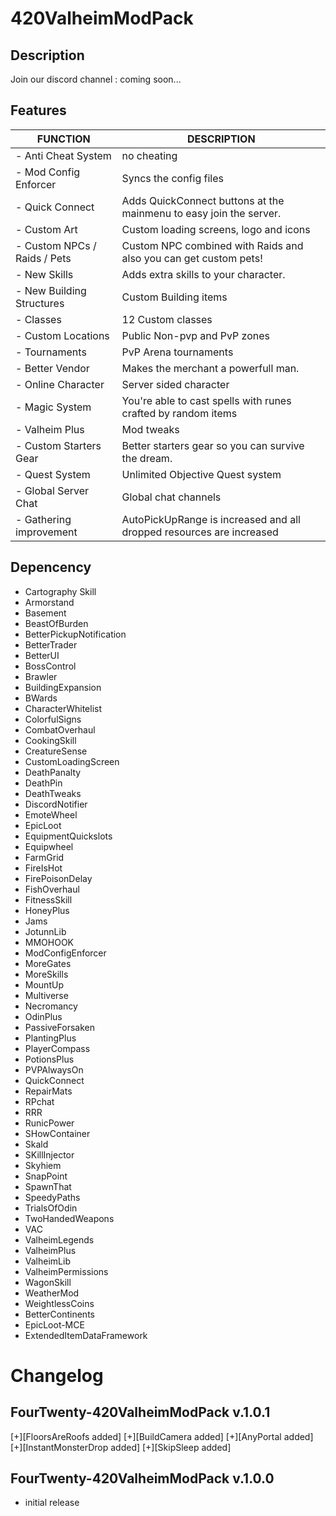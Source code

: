 
# 420ValheimModPack
## Description
Join our discord channel : 
coming soon...

## Features

| FUNCTION                     | DESCRIPTION                                                          |
|------------------------------|----------------------------------------------------------------------|
| - Anti Cheat System          | no cheating                                                          |
| - Mod Config Enforcer        | Syncs the config files                                               |
| - Quick Connect              | Adds QuickConnect buttons at the mainmenu to easy join the server.   |
| - Custom Art                 | Custom loading screens, logo and icons                               |
| - Custom NPCs / Raids / Pets | Custom NPC combined with Raids and also you can get custom pets!     |
| - New Skills                 | Adds extra skills to your character.                                 |
| - New Building Structures    | Custom Building items                                                |
| - Classes                    | 12 Custom classes                                                    |
| - Custom Locations           | Public Non-pvp and PvP zones                                         |
| - Tournaments                | PvP Arena tournaments                                                |
| - Better Vendor              | Makes the merchant a powerfull man.                                  |
| - Online Character           | Server sided character                                               |
| - Magic System               | You're able to cast spells with runes crafted by random items        |
| - Valheim Plus               | Mod tweaks                                                           |
| - Custom Starters Gear       | Better starters gear so you can survive the dream.                   |
| - Quest System               | Unlimited Objective Quest system                                     |
| - Global Server Chat         | Global chat channels                                                 |
| - Gathering improvement      | AutoPickUpRange is increased and all dropped resources are increased |

## Depencency
- Cartography Skill
- Armorstand
- Basement
- BeastOfBurden
- BetterPickupNotification
- BetterTrader
- BetterUI
- BossControl
- Brawler
- BuildingExpansion
- BWards
- CharacterWhitelist
- ColorfulSigns
- CombatOverhaul
- CookingSkill
- CreatureSense
- CustomLoadingScreen
- DeathPanalty
- DeathPin
- DeathTweaks
- DiscordNotifier
- EmoteWheel
- EpicLoot
- EquipmentQuickslots
- Equipwheel
- FarmGrid
- FireIsHot
- FirePoisonDelay
- FishOverhaul
- FitnessSkill
- HoneyPlus
- Jams
- JotunnLib
- MMOHOOK
- ModConfigEnforcer
- MoreGates
- MoreSkills
- MountUp
- Multiverse
- Necromancy
- OdinPlus
- PassiveForsaken
- PlantingPlus
- PlayerCompass
- PotionsPlus
- PVPAlwaysOn
- QuickConnect
- RepairMats
- RPchat
- RRR
- RunicPower
- SHowContainer
- Skald
- SKillInjector
- Skyhiem
- SnapPoint
- SpawnThat
- SpeedyPaths
- TrialsOfOdin
- TwoHandedWeapons
- VAC
- ValheimLegends
- ValheimPlus
- ValheimLib
- ValheimPermissions
- WagonSkill
- WeatherMod
- WeightlessCoins
- BetterContinents
- EpicLoot-MCE
- ExtendedItemDataFramework

# Changelog
## FourTwenty-420ValheimModPack v.1.0.1
[+][FloorsAreRoofs added]
[+][BuildCamera added] 
[+][AnyPortal added]
[+][InstantMonsterDrop added]
[+][SkipSleep added]

## FourTwenty-420ValheimModPack v.1.0.0
- initial release
